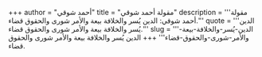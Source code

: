 +++
author = "أحمد شوقي"
title = "مقولة أحمد شوقي"
description = '''مقولة أحمد شوقي: الدين يُسر والخلافة بيعة والأمر شورى والحقوق قضاء.'''
quote = '''الدين يُسر والخلافة بيعة والأمر شورى والحقوق قضاء.'''
slug = '''الدين-يُسر-والخلافة-بيعة-والأمر-شورى-والحقوق-قضاء'''
+++
الدين يُسر والخلافة بيعة والأمر شورى والحقوق قضاء.
